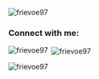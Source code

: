 <p align="left"> <img src="https://komarev.com/ghpvc/?username=frievoe97&label=Profile%20views&color=0e75b6&style=flat" alt="frievoe97" /> </p>

<h3 align="left">Connect with me:</h3>
<p align="left">
</p>

<p><img align="left" src="https://github-readme-stats.vercel.app/api/top-langs?username=frievoe97&show_icons=true&locale=en&layout=compact" alt="frievoe97" /></p>

<p>&nbsp;<img align="center" src="https://github-readme-stats.vercel.app/api?username=frievoe97&show_icons=true&locale=en" alt="frievoe97" /></p>

<p><img align="center" src="https://github-readme-streak-stats.herokuapp.com/?user=frievoe97&" alt="frievoe97" /></p>
